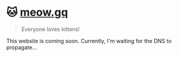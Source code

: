 # :cat: [meow.gq](http://meow.gq)
> Everyone loves kittens!

This website is coming soon. Currently, I'm waiting for the DNS to propagate...
